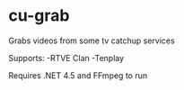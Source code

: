 # cu-grab
Grabs videos from some tv catchup services

Supports:
-RTVE Clan
-Tenplay
	
Requires .NET 4.5 and FFmpeg to run
